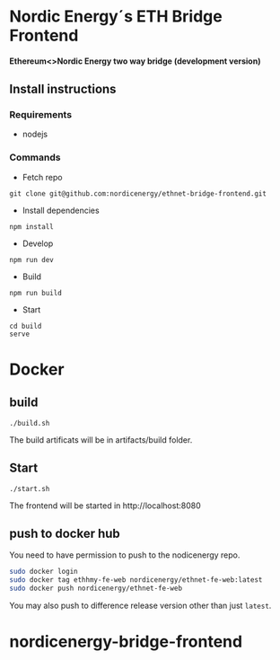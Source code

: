 # Nordic Energy´s ETH Bridge Frontend

#### Ethereum<>Nordic Energy two way bridge (development version)



## Install instructions

### Requirements 

* nodejs 

### Commands

* Fetch repo 

```
git clone git@github.com:nordicenergy/ethnet-bridge-frontend.git
```

* Install dependencies

```
npm install
```

* Develop

```
npm run dev
```

* Build

```
npm run build
```

* Start

```
cd build 
serve
```

# Docker

## build
```
./build.sh
```

The build artificats will be in artifacts/build folder.

## Start
```
./start.sh
```
The frontend will be started in http://localhost:8080

## push to docker hub
You need to have permission to push to the nodicenergy repo.

```bash
sudo docker login
sudo docker tag ethhmy-fe-web nordicenergy/ethnet-fe-web:latest
sudo docker push nordicenergy/ethnet-fe-web
```

You may also push to difference release version other than just `latest`.
# nordicenergy-bridge-frontend
